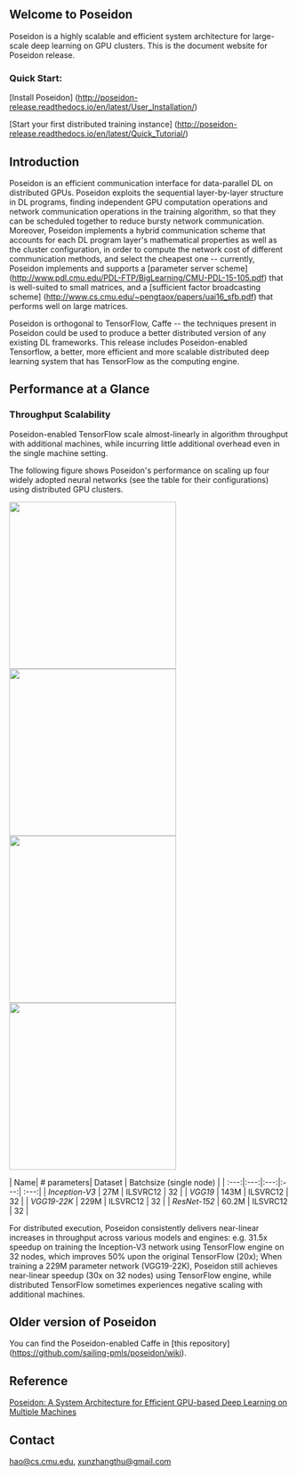 ## Welcome to Poseidon

Poseidon is a highly scalable and efficient system architecture for large-scale deep learning on GPU clusters. This is the document website for Poseidon release.

### Quick Start:

[Install Poseidon]
(http://poseidon-release.readthedocs.io/en/latest/User_Installation/)

[Start your first distributed training instance]
(http://poseidon-release.readthedocs.io/en/latest/Quick_Tutorial/)

## Introduction

Poseidon is an efficient communication interface for data-parallel DL on distributed GPUs. Poseidon exploits the sequential layer-by-layer structure in DL programs, finding independent GPU computation operations and network communication operations in the training algorithm, so that they can be scheduled together to reduce bursty network communication. Moreover, Poseidon implements a hybrid communication scheme that accounts for each DL program layer's mathematical properties as well as the cluster configuration, in order to compute the network cost of different communication methods, and select the cheapest one -- currently, Poseidon implements and supports a [parameter server scheme] (http://www.pdl.cmu.edu/PDL-FTP/BigLearning/CMU-PDL-15-105.pdf) that is well-suited to small matrices, and a [sufficient factor broadcasting scheme] (http://www.cs.cmu.edu/~pengtaox/papers/uai16_sfb.pdf) that performs well on large matrices.

Poseidon is orthogonal to TensorFlow, Caffe -- the techniques present in Poseidon could be used to produce a better distributed version of any existing DL frameworks. This release includes Poseidon-enabled Tensorflow, a better, more efficient and more scalable distributed deep learning system that has TensorFlow as the computing engine.

## Performance at a Glance

### Throughput Scalability

Poseidon-enabled TensorFlow scale almost-linearly in algorithm throughput with additional machines, while incurring little additional overhead even in the single machine setting. 

The following figure shows Poseidon's performance on scaling up four widely adopted neural networks (see the table for their configurations) using distributed GPU clusters. 

<img src="https://c1.staticflickr.com/3/2098/32542114440_aa3c22b78e_b.jpg" height="300"> 
<img src="https://c1.staticflickr.com/3/2344/32079474554_9f2fd0ff3b_b.jpg" height="300"> 

<img src="https://c1.staticflickr.com/3/2106/32079474524_2f9df5b1a9_n.jpg" height="300">
<img src="https://c1.staticflickr.com/4/3900/32769057602_dcc944d4a5_n.jpg" height="300">


| Name| # parameters| Dataset | Batchsize (single node) |
| :---:|:---:|:---:|:---:| :---:|
| _Inception-V3_  | 27M | ILSVRC12  | 32 |
| _VGG19_ | 143M | ILSVRC12 | 32 |
| _VGG19-22K_ | 229M | ILSVRC12  | 32 | 
| _ResNet-152_ | 60.2M | ILSVRC12 | 32 |


For distributed execution, Poseidon consistently delivers near-linear increases in throughput across various models and engines: e.g. 31.5x speedup on training the Inception-V3 network using TensorFlow engine on 32 nodes, which improves 50\% upon the original TensorFlow (20x); When training a 229M parameter network (VGG19-22K), Poseidon still achieves near-linear speedup (30x on 32 nodes) using TensorFlow engine, while distributed TensorFlow sometimes experiences negative scaling with additional machines. 

## Older version of Poseidon

You can find the Poseidon-enabled Caffe in [this repository] (https://github.com/sailing-pmls/poseidon/wiki).

## Reference
      
[Poseidon: A System Architecture for Efficient GPU-based Deep Learning on Multiple Machines](https://arxiv.org/pdf/1512.06216v1.pdf)

## Contact
[hao@cs.cmu.edu](mailto:hao@cs.cmu.edu), [xunzhangthu@gmail.com](mailto:xunzhangthu@gmail.com)
